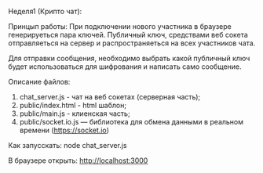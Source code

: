 Неделя1 (Крипто чат):

Принцып работы:
При подключении нового участника в браузере генерируеться пара ключей.
Публичный ключ, средствами веб сокета отправляеться на сервер и распространяеться на всех
участников чата.

Для отправки сообщения, необходимо выбрать какой публичный ключ будет использоваться для шифрования и написать само сообщение.

Описание файлов:
1. chat_server.js - чат на веб сокетах (серверная часть);
2. public/index.html - html шаблон;
3. public/main.js - клиенская часть;
4. public/socket.io.js — библиотека для обмена данными в реальном времени (https://socket.io)

Как запусскать:
node chat_server.js

В браузере открыть: [http://localhost:3000](http://localhost:3000)

